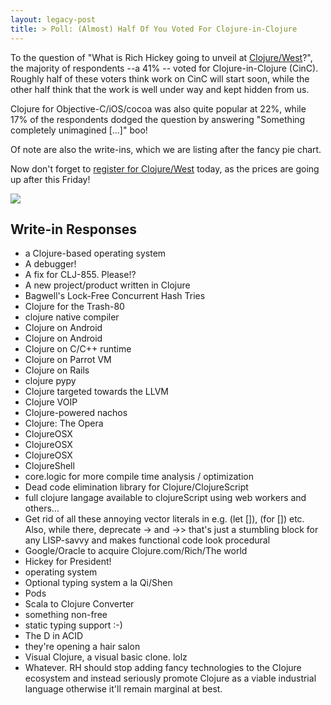 ```yaml
---
layout: legacy-post
title: > Poll: (Almost) Half Of You Voted For Clojure-in-Clojure
---
```


To the question of "What is Rich Hickey going to unveil at
[Clojure/West](http://clojurewest.org)?", the majority of respondents
--a 41% -- voted for Clojure-in-Clojure (CinC). Roughly half of these
voters think work on CinC will start soon, while the other half think
that the work is well under way and kept hidden from us.

Clojure for Objective-C/iOS/cocoa was also quite popular at 22%, while
17% of the respondents dodged the question by answering "Something
completely unimagined [...]" boo!

Of note are also the write-ins, which we are listing after the fancy
pie chart.

Now don't forget to
[register for Clojure/West](http://www.regonline.com/clojurewest2012)
today, as the prices are going up after this Friday!

<img src="https://docs.google.com/spreadsheet/oimg?key=0Atiq8sGjIKyMdEpOMWxKQkY0NjJLMk5WZF91UFZ2alE&oid=2&zx=n29q0rykbrks" />

Write-in Responses
------------------

- a Clojure-based operating system
- A debugger!
- A fix for CLJ-855. Please!?
- A new project/product written in Clojure
- Bagwell's Lock-Free Concurrent Hash Tries
- Clojure for the Trash-80
- clojure native compiler
- Clojure on Android
- Clojure on Android
- Clojure on C/C++ runtime
- Clojure on Parrot VM
- Clojure on Rails
- clojure pypy
- Clojure targeted towards the LLVM
- Clojure VOIP
- Clojure-powered nachos
- Clojure: The Opera
- ClojureOSX
- ClojureOSX
- ClojureOSX
- ClojureShell
- core.logic for more compile time analysis / optimization
- Dead code elimination library for Clojure/ClojureScript
- full clojure langage available to clojureScript using web workers and others...
- Get rid of all these annoying vector literals in e.g. (let []), (for []) etc. Also, while there, deprecate -> and ->> that's just a stumbling block for any LISP-savvy and makes functional code look procedural
- Google/Oracle to acquire Clojure.com/Rich/The world
- Hickey for President!
- operating system
- Optional typing system a la Qi/Shen
- Pods
- Scala to Clojure Converter
- something non-free
- static typing support :-)
- The D in ACID
- they're opening a hair salon
- Visual Clojure, a visual basic clone. lolz
- Whatever. RH should stop adding fancy technologies to the Clojure ecosystem and instead seriously promote Clojure as a viable industrial language otherwise it'll remain marginal at best.
 


